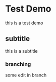 # Test Demo

this is a test demo

## subtitle

this is a subtitle

### branching

some edit in branch
